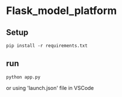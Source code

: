 # Flask_model_platform

## Setup
``` 
pip install -r requirements.txt
```

## run
``` 
python app.py
```
or using 'launch.json' file in VSCode
